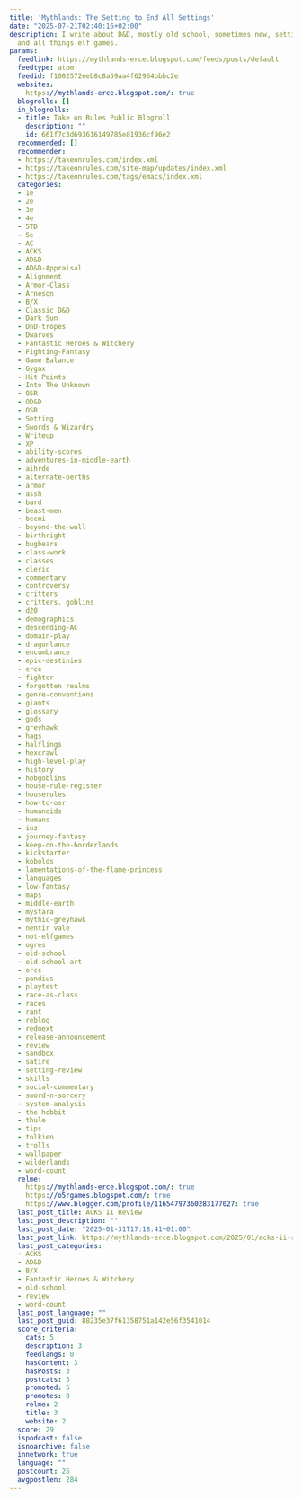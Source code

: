 ```yaml
---
title: 'Mythlands: The Setting to End All Settings'
date: "2025-07-21T02:40:16+02:00"
description: I write about D&D, mostly old school, sometimes new, settings, game analysis
  and all things elf games.
params:
  feedlink: https://mythlands-erce.blogspot.com/feeds/posts/default
  feedtype: atom
  feedid: f1082572eeb8c8a59aa4f62964bbbc2e
  websites:
    https://mythlands-erce.blogspot.com/: true
  blogrolls: []
  in_blogrolls:
  - title: Take on Rules Public Blogroll
    description: ""
    id: 661f7c3d693616149785e81936cf96e2
  recommended: []
  recommender:
  - https://takeonrules.com/index.xml
  - https://takeonrules.com/site-map/updates/index.xml
  - https://takeonrules.com/tags/emacs/index.xml
  categories:
  - 1e
  - 2e
  - 3e
  - 4e
  - 5TD
  - 5e
  - AC
  - ACKS
  - AD&D
  - AD&D-Appraisal
  - Alignment
  - Armor-Class
  - Arneson
  - B/X
  - Classic D&D
  - Dark Sun
  - DnD-tropes
  - Dwarves
  - Fantastic Heroes & Witchery
  - Fighting-Fantasy
  - Game Balance
  - Gygax
  - Hit Points
  - Into The Unknown
  - O5R
  - OD&D
  - OSR
  - Setting
  - Swords & Wizardry
  - Writeup
  - XP
  - ability-scores
  - adventures-in-middle-earth
  - aihrde
  - alternate-oerths
  - armor
  - assh
  - bard
  - beast-men
  - becmi
  - beyond-the-wall
  - birthright
  - bugbears
  - class-work
  - classes
  - cleric
  - commentary
  - controversy
  - critters
  - critters. goblins
  - d20
  - demographics
  - descending-AC
  - domain-play
  - dragonlance
  - encumbrance
  - epic-destinies
  - erce
  - fighter
  - forgotten realms
  - genre-conventions
  - giants
  - glossary
  - gods
  - greyhawk
  - hags
  - halflings
  - hexcrawl
  - high-level-play
  - history
  - hobgoblins
  - house-rule-register
  - houserules
  - how-to-osr
  - humanoids
  - humans
  - iuz
  - journey-fantasy
  - keep-on-the-borderlands
  - kickstarter
  - kobolds
  - lamentations-of-the-flame-princess
  - languages
  - low-fantasy
  - maps
  - middle-earth
  - mystara
  - mythic-greyhawk
  - nentir vale
  - not-elfgames
  - ogres
  - old-school
  - old-school-art
  - orcs
  - pandius
  - playtest
  - race-as-class
  - races
  - rant
  - reblog
  - rednext
  - release-announcement
  - review
  - sandbox
  - satire
  - setting-review
  - skills
  - social-commentary
  - sword-n-sorcery
  - system-analysis
  - the hobbit
  - thule
  - tips
  - tolkien
  - trolls
  - wallpaper
  - wilderlands
  - word-count
  relme:
    https://mythlands-erce.blogspot.com/: true
    https://o5rgames.blogspot.com/: true
    https://www.blogger.com/profile/11654797360283177027: true
  last_post_title: ACKS II Review
  last_post_description: ""
  last_post_date: "2025-01-31T17:18:41+01:00"
  last_post_link: https://mythlands-erce.blogspot.com/2025/01/acks-ii-review.html
  last_post_categories:
  - ACKS
  - AD&D
  - B/X
  - Fantastic Heroes & Witchery
  - old-school
  - review
  - word-count
  last_post_language: ""
  last_post_guid: 88235e37f61358751a142e56f3541014
  score_criteria:
    cats: 5
    description: 3
    feedlangs: 0
    hasContent: 3
    hasPosts: 3
    postcats: 3
    promoted: 5
    promotes: 0
    relme: 2
    title: 3
    website: 2
  score: 29
  ispodcast: false
  isnoarchive: false
  innetwork: true
  language: ""
  postcount: 25
  avgpostlen: 284
---
```

